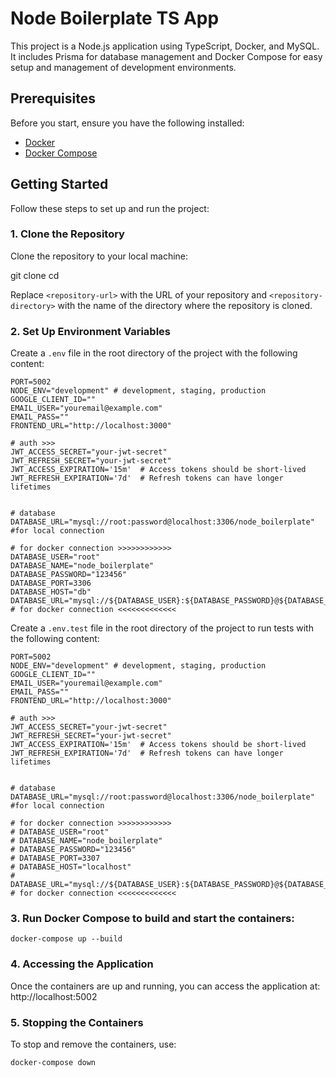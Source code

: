 # Node Boilerplate TS App

This project is a Node.js application using TypeScript, Docker, and MySQL. It includes Prisma for database management and Docker Compose for easy setup and management of development environments.

## Prerequisites

Before you start, ensure you have the following installed:

- [Docker](https://docs.docker.com/get-docker/)
- [Docker Compose](https://docs.docker.com/compose/install/)

## Getting Started

Follow these steps to set up and run the project:

### 1. Clone the Repository

Clone the repository to your local machine:

git clone <repository-url>
cd <repository-directory>

Replace `<repository-url>` with the URL of your repository and `<repository-directory>` with the name of the directory where the repository is cloned.

### 2. Set Up Environment Variables

Create a `.env` file in the root directory of the project with the following content:

```env
PORT=5002
NODE_ENV="development" # development, staging, production
GOOGLE_CLIENT_ID=""
EMAIL_USER="youremail@example.com"
EMAIL_PASS=""
FRONTEND_URL="http://localhost:3000"

# auth >>>
JWT_ACCESS_SECRET="your-jwt-secret"
JWT_REFRESH_SECRET="your-jwt-secret"
JWT_ACCESS_EXPIRATION='15m'  # Access tokens should be short-lived
JWT_REFRESH_EXPIRATION='7d'  # Refresh tokens can have longer lifetimes


# database
DATABASE_URL="mysql://root:password@localhost:3306/node_boilerplate" #for local connection

# for docker connection >>>>>>>>>>>>
DATABASE_USER="root"
DATABASE_NAME="node_boilerplate"
DATABASE_PASSWORD="123456"
DATABASE_PORT=3306
DATABASE_HOST="db"
DATABASE_URL="mysql://${DATABASE_USER}:${DATABASE_PASSWORD}@${DATABASE_HOST}:${DATABASE_PORT}/${DATABASE_NAME}" 
# for docker connection <<<<<<<<<<<<<

```
Create a `.env.test` file in the root directory of the project to run tests with the following content:
```
PORT=5002
NODE_ENV="development" # development, staging, production
GOOGLE_CLIENT_ID=""
EMAIL_USER="youremail@example.com"
EMAIL_PASS=""
FRONTEND_URL="http://localhost:3000"

# auth >>>
JWT_ACCESS_SECRET="your-jwt-secret"
JWT_REFRESH_SECRET="your-jwt-secret"
JWT_ACCESS_EXPIRATION='15m'  # Access tokens should be short-lived
JWT_REFRESH_EXPIRATION='7d'  # Refresh tokens can have longer lifetimes


# database
DATABASE_URL="mysql://root:password@localhost:3306/node_boilerplate" #for local connection

# for docker connection >>>>>>>>>>>>
# DATABASE_USER="root"
# DATABASE_NAME="node_boilerplate"
# DATABASE_PASSWORD="123456"
# DATABASE_PORT=3307
# DATABASE_HOST="localhost"
# DATABASE_URL="mysql://${DATABASE_USER}:${DATABASE_PASSWORD}@${DATABASE_HOST}:${DATABASE_PORT}/${DATABASE_NAME}" 
# for docker connection <<<<<<<<<<<<<

```

### 3. Run Docker Compose to build and start the containers:

```
docker-compose up --build
```

### 4. Accessing the Application

Once the containers are up and running, you can access the application at: http://localhost:5002

### 5. Stopping the Containers

To stop and remove the containers, use:
```
docker-compose down
```








